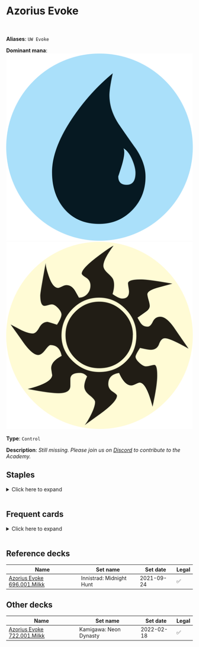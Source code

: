 <!-- This page is automatically generated by Myr: do not update it manually. -->
<!-- Changes directly applied here will be lost. -->
<!-- If you plan to update this page, please update the template at https://github.com/Pauperformance/pauperformance-bot -->
<!-- Templates can be found under pauperformance-bot/resources/templates/ -->
# Azorius Evoke
<br/>

**Aliases**: `UW Evoke`


**Dominant mana**: <img src="../resources/images/mana/U.png" class="dominant-mana-icon"/> <img src="../resources/images/mana/W.png" class="dominant-mana-icon"/>

**Type**: `Control`

**Description**: _Still missing. Please join us on [Discord](https://discord.gg/fYQbpjjkQ3) to contribute to the Academy._


## **Staples**

<details>
  <summary>Click here to expand</summary>
<a href="https://scryfall.com/card/uma/10/angelic-renewal"><img src="https://cards.scryfall.io/normal/front/a/0/a03fc1f1-31f6-4e52-87d0-e3d18ea60d3b.jpg" class="archetype-card rounded-image"/></a>
<a href="https://scryfall.com/card/uma/45/archaeomancer"><img src="https://cards.scryfall.io/normal/front/c/c/cc258713-6ce3-44e0-9b4b-8fa7d1d093a1.jpg" class="archetype-card rounded-image"/></a>
<a href="https://scryfall.com/card/cmm/81/counterspell"><img src="https://cards.scryfall.io/normal/front/8/4/8493131c-0a7b-4be6-a8a2-0b425f4f67fb.jpg" class="archetype-card rounded-image"/></a>
<a href="https://scryfall.com/card/clb/15/dawnbringer-cleric"><img src="https://cards.scryfall.io/normal/front/2/0/201f06ef-c180-4ce3-afaf-bec3b14c0222.jpg" class="archetype-card rounded-image"/></a>
<a href="https://scryfall.com/card/bfz/76/dispel"><img src="https://cards.scryfall.io/normal/front/b/c/bceab6b3-6b64-4964-a501-ce806a6c13ad.jpg" class="archetype-card rounded-image"/></a>
<a href="https://scryfall.com/card/mh1/7/ephemerate"><img src="https://cards.scryfall.io/normal/front/2/d/2da5f3f8-5eef-498f-ba2c-2f3fbc3745aa.jpg" class="archetype-card rounded-image"/></a>
<a href="https://scryfall.com/card/cmd/17/journey-to-nowhere"><img src="https://cards.scryfall.io/normal/front/4/6/4686b51c-e02b-48c1-bafe-e8d08a5407b9.jpg" class="archetype-card rounded-image"/></a>
<a href="https://scryfall.com/card/2x2/15/last-breath"><img src="https://cards.scryfall.io/normal/front/1/2/12cca37a-7efd-4b01-bf96-15d0a032524d.jpg" class="archetype-card rounded-image"/></a>
<a href="https://scryfall.com/card/mh2/19/late-to-dinner"><img src="https://cards.scryfall.io/normal/front/6/6/6633cab9-23f9-474e-96f1-ca7c0c67691c.jpg" class="archetype-card rounded-image"/></a>
<a href="https://scryfall.com/card/mkc/111/mulldrifter"><img src="https://cards.scryfall.io/normal/front/e/b/eb6d8d1c-8d23-4273-9c9b-f3b71eb0e105.jpg" class="archetype-card rounded-image"/></a>
<a href="https://scryfall.com/card/cmm/48/palace-sentinels"><img src="https://cards.scryfall.io/normal/front/6/c/6c0bbbe0-e6cf-43df-9c44-b6bbfa9c9af7.jpg" class="archetype-card rounded-image"/></a>
<a href="https://scryfall.com/card/otc/107/preordain"><img src="https://cards.scryfall.io/normal/front/1/2/122f2cc2-5f4d-497c-96b5-ed5698f28b51.jpg" class="archetype-card rounded-image"/></a>
<a href="https://scryfall.com/card/mh2/33/soul-of-migration"><img src="https://cards.scryfall.io/normal/front/4/5/4541217f-5e86-491b-918b-ed7a2eb3e4eb.jpg" class="archetype-card rounded-image"/></a>
</details><br/>



## **Frequent cards**

<details>
  <summary>Click here to expand</summary>
<a href="https://scryfall.com/card/mkc/96/brainstorm"><img src="https://cards.scryfall.io/normal/front/8/4/84479779-d570-4eee-9982-f6e918b4d75b.jpg" class="archetype-card rounded-image"/></a>
<a href="https://scryfall.com/card/otc/105/ponder"><img src="https://cards.scryfall.io/normal/front/5/a/5af43ceb-56d2-47d4-ab43-853338ab293c.jpg" class="archetype-card rounded-image"/></a>
<a href="https://scryfall.com/card/khc/43/sea-gate-oracle"><img src="https://cards.scryfall.io/normal/front/4/9/498743ce-0ca5-488a-ae5e-d348b274bf3b.jpg" class="archetype-card rounded-image"/></a>
<a href="https://scryfall.com/card/cmm/838/spirited-companion"><img src="https://cards.scryfall.io/normal/front/7/e/7e038684-c476-41db-a1b1-57c46e5b4c9a.jpg" class="archetype-card rounded-image"/></a>
</details><br/>



## **Reference decks**

| Name | Set name | Set date | Legal |
| -----| -------- | -------- | ----- |
| [Azorius Evoke 696.001.Milkk](https://www.mtggoldfish.com/deck/4624440) | Innistrad: Midnight Hunt | 2021-09-24 | ✅ |




## **Other decks**

| Name | Set name | Set date | Legal |
| -----| -------- | -------- | ----- |
| [Azorius Evoke 722.001.Milkk](https://www.mtggoldfish.com/deck/4624451) | Kamigawa: Neon Dynasty | 2022-02-18 | ✅ |





